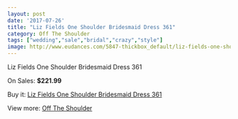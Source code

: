 ```yaml
---
layout: post
date: '2017-07-26'
title: "Liz Fields One Shoulder Bridesmaid Dress 361"
category: Off The Shoulder
tags: ["wedding","sale","bridal","crazy","style"]
image: http://www.eudances.com/5847-thickbox_default/liz-fields-one-shoulder-bridesmaid-dress-361.jpg
---
```

Liz Fields One Shoulder Bridesmaid Dress 361

On Sales: **$221.99**
<a href="https://www.eudances.com/en/off-the-shoulder/2055-liz-fields-one-shoulder-bridesmaid-dress-361.html"><amp-img layout="responsive" width="600" height="600" src="//www.eudances.com/5847-thickbox_default/liz-fields-one-shoulder-bridesmaid-dress-361.jpg" alt="Liz Fields One Shoulder Bridesmaid Dress 361 0" /></a>
<a href="https://www.eudances.com/en/off-the-shoulder/2055-liz-fields-one-shoulder-bridesmaid-dress-361.html"><amp-img layout="responsive" width="600" height="600" src="//www.eudances.com/5848-thickbox_default/liz-fields-one-shoulder-bridesmaid-dress-361.jpg" alt="Liz Fields One Shoulder Bridesmaid Dress 361 1" /></a>

Buy it: [Liz Fields One Shoulder Bridesmaid Dress 361](https://www.eudances.com/en/off-the-shoulder/2055-liz-fields-one-shoulder-bridesmaid-dress-361.html "Liz Fields One Shoulder Bridesmaid Dress 361")

View more: [Off The Shoulder](https://www.eudances.com/en/22-off-the-shoulder "Off The Shoulder")